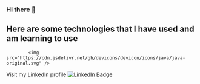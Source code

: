 
 
       
### Hi there 👋


<h2> Here are some technologies that I have used and am learning to use</h2>

            <img src="https://cdn.jsdelivr.net/gh/devicons/devicon/icons/java/java-original.svg" />
          


Visit my LinkedIn profile
[![LinkedIn Badge](https://img.shields.io/badge/LinkedIn-Profile-informational?style=flat&logo=linkedin&logoColor=white&color=0D76A8)](https://www.linkedin.com/in/rebecca-needham-558b93227/)
